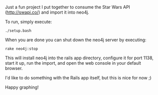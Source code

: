 Just a fun project I put together to consume the Star Wars API (http://swapi.co/) and import it into neo4j.

To run, simply execute:

```
./setup.bash
```

When you are done you can shut down the neo4j server by executing:

```
rake neo4j:stop
```

This will install neo4j into the rails app directory, configure it for port 1138, start it up, run the import, and open the web console in your default browser.

I'd like to do something with the Rails app itself, but this is nice for now ;)

Happy graphing!

